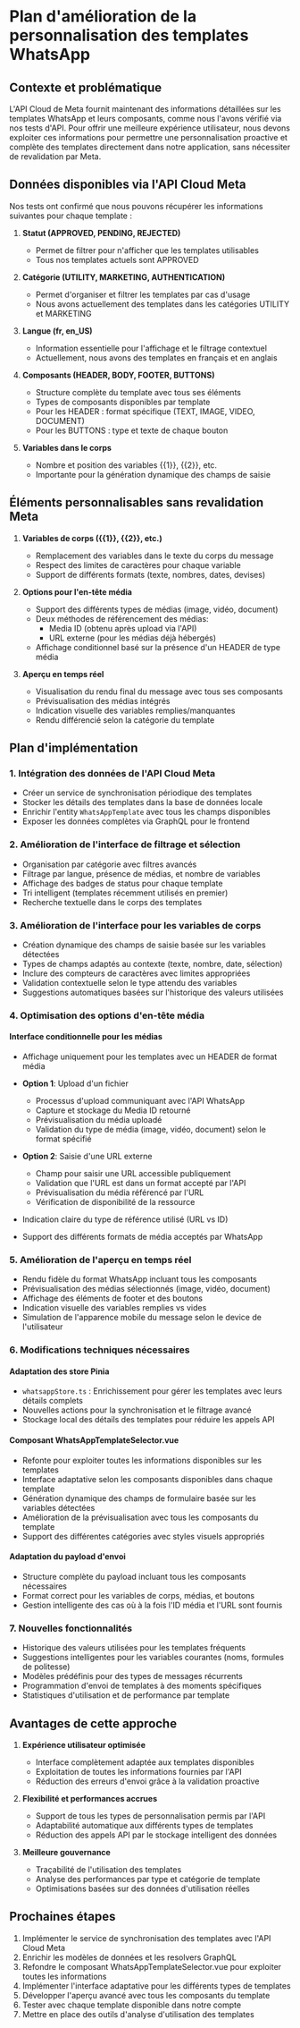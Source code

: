 # Plan d'amélioration de la personnalisation des templates WhatsApp

## Contexte et problématique

L'API Cloud de Meta fournit maintenant des informations détaillées sur les templates WhatsApp et leurs composants, comme nous l'avons vérifié via nos tests d'API. Pour offrir une meilleure expérience utilisateur, nous devons exploiter ces informations pour permettre une personnalisation proactive et complète des templates directement dans notre application, sans nécessiter de revalidation par Meta.

## Données disponibles via l'API Cloud Meta

Nos tests ont confirmé que nous pouvons récupérer les informations suivantes pour chaque template :

1. **Statut (APPROVED, PENDING, REJECTED)**
   - Permet de filtrer pour n'afficher que les templates utilisables
   - Tous nos templates actuels sont APPROVED

2. **Catégorie (UTILITY, MARKETING, AUTHENTICATION)**
   - Permet d'organiser et filtrer les templates par cas d'usage
   - Nous avons actuellement des templates dans les catégories UTILITY et MARKETING

3. **Langue (fr, en_US)**
   - Information essentielle pour l'affichage et le filtrage contextuel
   - Actuellement, nous avons des templates en français et en anglais

4. **Composants (HEADER, BODY, FOOTER, BUTTONS)**
   - Structure complète du template avec tous ses éléments
   - Types de composants disponibles par template
   - Pour les HEADER : format spécifique (TEXT, IMAGE, VIDEO, DOCUMENT)
   - Pour les BUTTONS : type et texte de chaque bouton

5. **Variables dans le corps**
   - Nombre et position des variables {{1}}, {{2}}, etc.
   - Importante pour la génération dynamique des champs de saisie

## Éléments personnalisables sans revalidation Meta

1. **Variables de corps ({{1}}, {{2}}, etc.)**
   - Remplacement des variables dans le texte du corps du message
   - Respect des limites de caractères pour chaque variable
   - Support de différents formats (texte, nombres, dates, devises)

2. **Options pour l'en-tête média**
   - Support des différents types de médias (image, vidéo, document)
   - Deux méthodes de référencement des médias:
     - Media ID (obtenu après upload via l'API)
     - URL externe (pour les médias déjà hébergés)
   - Affichage conditionnel basé sur la présence d'un HEADER de type média

3. **Aperçu en temps réel**
   - Visualisation du rendu final du message avec tous ses composants
   - Prévisualisation des médias intégrés
   - Indication visuelle des variables remplies/manquantes
   - Rendu différencié selon la catégorie du template

## Plan d'implémentation

### 1. Intégration des données de l'API Cloud Meta

- Créer un service de synchronisation périodique des templates
- Stocker les détails des templates dans la base de données locale
- Enrichir l'entity `WhatsAppTemplate` avec tous les champs disponibles
- Exposer les données complètes via GraphQL pour le frontend

### 2. Amélioration de l'interface de filtrage et sélection

- Organisation par catégorie avec filtres avancés
- Filtrage par langue, présence de médias, et nombre de variables
- Affichage des badges de status pour chaque template
- Tri intelligent (templates récemment utilisés en premier)
- Recherche textuelle dans le corps des templates

### 3. Amélioration de l'interface pour les variables de corps

- Création dynamique des champs de saisie basée sur les variables détectées
- Types de champs adaptés au contexte (texte, nombre, date, sélection)
- Inclure des compteurs de caractères avec limites appropriées
- Validation contextuelle selon le type attendu des variables
- Suggestions automatiques basées sur l'historique des valeurs utilisées

### 4. Optimisation des options d'en-tête média

#### Interface conditionnelle pour les médias

- Affichage uniquement pour les templates avec un HEADER de format média
- **Option 1**: Upload d'un fichier
  - Processus d'upload communiquant avec l'API WhatsApp
  - Capture et stockage du Media ID retourné
  - Prévisualisation du média uploadé
  - Validation du type de média (image, vidéo, document) selon le format spécifié

- **Option 2**: Saisie d'une URL externe
  - Champ pour saisir une URL accessible publiquement
  - Validation que l'URL est dans un format accepté par l'API
  - Prévisualisation du média référencé par l'URL
  - Vérification de disponibilité de la ressource

- Indication claire du type de référence utilisé (URL vs ID)
- Support des différents formats de média acceptés par WhatsApp

### 5. Amélioration de l'aperçu en temps réel

- Rendu fidèle du format WhatsApp incluant tous les composants
- Prévisualisation des médias sélectionnés (image, vidéo, document)
- Affichage des éléments de footer et des boutons
- Indication visuelle des variables remplies vs vides
- Simulation de l'apparence mobile du message selon le device de l'utilisateur

### 6. Modifications techniques nécessaires

#### Adaptation des store Pinia

- `whatsappStore.ts` : Enrichissement pour gérer les templates avec leurs détails complets
- Nouvelles actions pour la synchronisation et le filtrage avancé
- Stockage local des détails des templates pour réduire les appels API

#### Composant WhatsAppTemplateSelector.vue

- Refonte pour exploiter toutes les informations disponibles sur les templates
- Interface adaptative selon les composants disponibles dans chaque template
- Génération dynamique des champs de formulaire basée sur les variables détectées
- Amélioration de la prévisualisation avec tous les composants du template
- Support des différentes catégories avec styles visuels appropriés

#### Adaptation du payload d'envoi

- Structure complète du payload incluant tous les composants nécessaires
- Format correct pour les variables de corps, médias, et boutons
- Gestion intelligente des cas où à la fois l'ID média et l'URL sont fournis

### 7. Nouvelles fonctionnalités

- Historique des valeurs utilisées pour les templates fréquents
- Suggestions intelligentes pour les variables courantes (noms, formules de politesse)
- Modèles prédéfinis pour des types de messages récurrents
- Programmation d'envoi de templates à des moments spécifiques
- Statistiques d'utilisation et de performance par template

## Avantages de cette approche

1. **Expérience utilisateur optimisée**
   - Interface complètement adaptée aux templates disponibles
   - Exploitation de toutes les informations fournies par l'API
   - Réduction des erreurs d'envoi grâce à la validation proactive

2. **Flexibilité et performances accrues**
   - Support de tous les types de personnalisation permis par l'API
   - Adaptabilité automatique aux différents types de templates
   - Réduction des appels API par le stockage intelligent des données

3. **Meilleure gouvernance**
   - Traçabilité de l'utilisation des templates
   - Analyse des performances par type et catégorie de template
   - Optimisations basées sur des données d'utilisation réelles

## Prochaines étapes

1. Implémenter le service de synchronisation des templates avec l'API Cloud Meta
2. Enrichir les modèles de données et les resolvers GraphQL
3. Refondre le composant WhatsAppTemplateSelector.vue pour exploiter toutes les informations
4. Implémenter l'interface adaptative pour les différents types de templates
5. Développer l'aperçu avancé avec tous les composants du template
6. Tester avec chaque template disponible dans notre compte
7. Mettre en place des outils d'analyse d'utilisation des templates